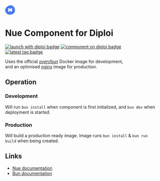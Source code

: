 <img alt="icon" src=".diploi/icon.svg" width="32">

# Nue Component for Diploi

[![launch with diploi badge](https://diploi.com/launch.svg)](https://diploi.com/component/nue)
[![component on diploi badge](https://diploi.com/component.svg)](https://diploi.com/component/nue)
[![latest tag badge](https://badgen.net/github/tag/diploi/component-nue)](https://diploi.com/component/nue)

Uses the official [oven/bun](https://hub.docker.com/r/oven/bun) Docker image for development,  
and an optimised [nginx](https://hub.docker.com/_/nginx) image for production.

## Operation

### Development

Will run `bun install` when component is first initialized, and `bun dev` when deployment is started.

### Production

Will build a production ready image. Image runs `bun install` & `bun run build` when being created.

## Links

- [Nue documentation](https://nuejs.org/docs/)
- [Bun documentation](https://bun.sh/docs)

